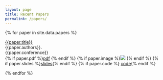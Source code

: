 ```yaml
---
layout: page
title: Recent Papers
permalink: /papers/
---
```




{% for paper in site.data.papers %}

<a class="paper" href="{{paper.pdf}}">
{{paper.title}}
</a><br>
{{paper.authors}}.<br>
{{paper.conference}} <br>
{% if paper.pdf %}<a class="icon pdf label label-info" href="{{paper.pdf}}">pdf</a> {% endif %}
{% if paper.image %}<img src="{{paper.img}}"> {% endif %}
{% if paper.slides %}<a class="icon slides label label-success" href="{{paper.slides}}">slides</a>{% endif %}
{% if paper.code %} <a class="icon slides label label-success label-warning" href="{{paper.code}}">code</a>{% endif %}
<br>



{% endfor %}
